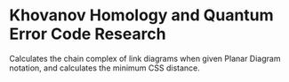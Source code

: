 # Khovanov Homology and Quantum Error Code Research
Calculates the chain complex of link diagrams when given Planar Diagram notation, and calculates the minimum CSS distance.
